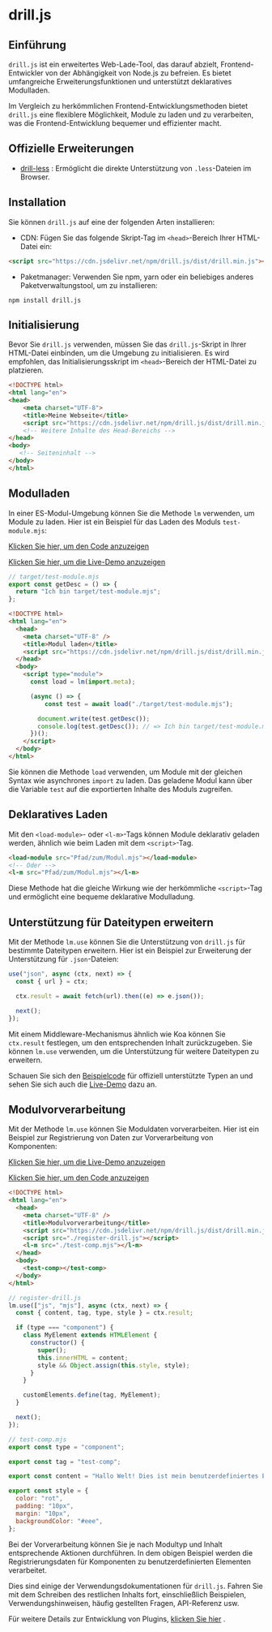 # drill.js

## Einführung

`drill.js` ist ein erweitertes Web-Lade-Tool, das darauf abzielt, Frontend-Entwickler von der Abhängigkeit von Node.js zu befreien. Es bietet umfangreiche Erweiterungsfunktionen und unterstützt deklaratives Modulladen.

Im Vergleich zu herkömmlichen Frontend-Entwicklungsmethoden bietet `drill.js` eine flexiblere Möglichkeit, Module zu laden und zu verarbeiten, was die Frontend-Entwicklung bequemer und effizienter macht.

## Offizielle Erweiterungen 

- [drill-less](https://github.com/kirakiray/drill.js/tree/main/libs/less) : Ermöglicht die direkte Unterstützung von `.less`-Dateien im Browser.

## Installation

Sie können `drill.js` auf eine der folgenden Arten installieren: 
- CDN: Fügen Sie das folgende Skript-Tag im `<head>`-Bereich Ihrer HTML-Datei ein:

```html
<script src="https://cdn.jsdelivr.net/npm/drill.js/dist/drill.min.js"></script>
```

- Paketmanager: Verwenden Sie npm, yarn oder ein beliebiges anderes Paketverwaltungstool, um zu installieren:

```shell
npm install drill.js
```

## Initialisierung

Bevor Sie `drill.js` verwenden, müssen Sie das `drill.js`-Skript in Ihrer HTML-Datei einbinden, um die Umgebung zu initialisieren. Es wird empfohlen, das Initialisierungsskript im `<head>`-Bereich der HTML-Datei zu platzieren.

```html
<!DOCTYPE html>
<html lang="en">
<head>
    <meta charset="UTF-8">
    <title>Meine Webseite</title>
    <script src="https://cdn.jsdelivr.net/npm/drill.js/dist/drill.min.js"></script>
    <!-- Weitere Inhalte des Head-Bereichs -->
</head>
<body>
   <!-- Seiteninhalt -->
</body>
</html>
```

## Modulladen

In einer ES-Modul-Umgebung können Sie die Methode `lm` verwenden, um Module zu laden. Hier ist ein Beispiel für das Laden des Moduls `test-module.mjs`:

[Klicken Sie hier, um den Code anzuzeigen](https://github1s.com/kirakiray/drill.js/blob/main/examples/load-module/index.html) 

[Klicken Sie hier, um die Live-Demo anzuzeigen](https://kirakiray.github.io/drill.js/examples/load-module/) 

```javascript
// target/test-module.mjs
export const getDesc = () => {
  return "Ich bin target/test-module.mjs";
};
```

```html
<!DOCTYPE html>
<html lang="en">
  <head>
    <meta charset="UTF-8" />
    <title>Modul laden</title>
    <script src="https://cdn.jsdelivr.net/npm/drill.js/dist/drill.min.js"></script>
  </head>
  <body>
    <script type="module">
      const load = lm(import.meta);

      (async () => {
          const test = await load("./target/test-module.mjs");

        document.write(test.getDesc());
        console.log(test.getDesc()); // => Ich bin target/test-module.mjs
      })();
    </script>
  </body>
</html>
```

Sie können die Methode `load` verwenden, um Module mit der gleichen Syntax wie asynchrones `import` zu laden. Das geladene Modul kann über die Variable `test` auf die exportierten Inhalte des Moduls zugreifen.

## Deklaratives Laden

Mit den `<load-module>`- oder `<l-m>`-Tags können Module deklarativ geladen werden, ähnlich wie beim Laden mit dem `<script>`-Tag.

```html
<load-module src="Pfad/zum/Modul.mjs"></load-module>
<!-- Oder -->
<l-m src="Pfad/zum/Modul.mjs"></l-m>
```

Diese Methode hat die gleiche Wirkung wie der herkömmliche `<script>`-Tag und ermöglicht eine bequeme deklarative Modulladung.
## Unterstützung für Dateitypen erweitern

Mit der Methode `lm.use` können Sie die Unterstützung von `drill.js` für bestimmte Dateitypen erweitern. Hier ist ein Beispiel zur Erweiterung der Unterstützung für `.json`-Dateien:

```javascript
use("json", async (ctx, next) => {
  const { url } = ctx;

  ctx.result = await fetch(url).then((e) => e.json());

  next();
});
```

Mit einem Middleware-Mechanismus ähnlich wie Koa können Sie `ctx.result` festlegen, um den entsprechenden Inhalt zurückzugeben. Sie können `lm.use` verwenden, um die Unterstützung für weitere Dateitypen zu erweitern.

Schauen Sie sich den [Beispielcode](https://github1s.com/kirakiray/drill.js/blob/main/examples/load-more-type/index.html)  für offiziell unterstützte Typen an und sehen Sie sich auch die [Live-Demo](https://kirakiray.github.io/drill.js/examples/load-more-type/)  dazu an.
## Modulvorverarbeitung

Mit der Methode `lm.use` können Sie Moduldaten vorverarbeiten. Hier ist ein Beispiel zur Registrierung von Daten zur Vorverarbeitung von Komponenten:

[Klicken Sie hier, um die Live-Demo anzuzeigen](https://kirakiray.github.io/drill.js/examples/lm-use/) 

[Klicken Sie hier, um den Code anzuzeigen](https://github1s.com/kirakiray/drill.js/blob/main/examples/lm-use/index.html) 

```html
<!DOCTYPE html>
<html lang="en">
  <head>
    <meta charset="UTF-8" />
    <title>Modulvorverarbeitung</title>
    <script src="https://cdn.jsdelivr.net/npm/drill.js/dist/drill.min.js"></script>
    <script src="./register-drill.js"></script>
    <l-m src="./test-comp.mjs"></l-m>
  </head>
  <body>
    <test-comp></test-comp>
  </body>
</html>
```

```javascript
// register-drill.js
lm.use(["js", "mjs"], async (ctx, next) => {
  const { content, tag, type, style } = ctx.result;

  if (type === "component") {
    class MyElement extends HTMLElement {
      constructor() {
        super();
        this.innerHTML = content;
        style && Object.assign(this.style, style);
      }
    }

    customElements.define(tag, MyElement);
  }

  next();
});
```

```javascript
// test-comp.mjs
export const type = "component";

export const tag = "test-comp";

export const content = "Hallo Welt! Dies ist mein benutzerdefiniertes Element.";

export const style = {
  color: "rot",
  padding: "10px",
  margin: "10px",
  backgroundColor: "#eee",
};
```

Bei der Vorverarbeitung können Sie je nach Modultyp und Inhalt entsprechende Aktionen durchführen. In dem obigen Beispiel werden die Registrierungsdaten für Komponenten zu benutzerdefinierten Elementen verarbeitet.

Dies sind einige der Verwendungsdokumentationen für `drill.js`. Fahren Sie mit dem Schreiben des restlichen Inhalts fort, einschließlich Beispielen, Verwendungshinweisen, häufig gestellten Fragen, API-Referenz usw.

Für weitere Details zur Entwicklung von Plugins, [klicken Sie hier](./plug-ins.md) .